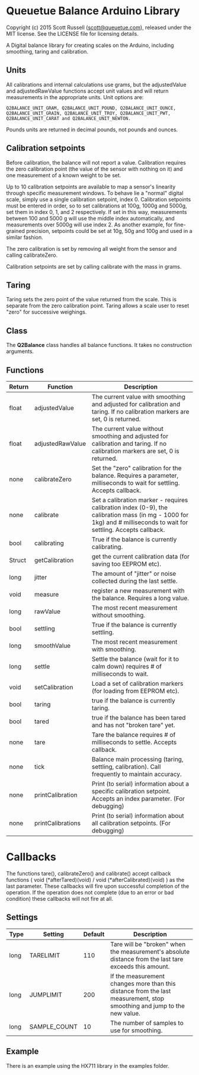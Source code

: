 # Queuetue Balance Arduino Library

Copyright (c) 2015 Scott Russell (scott@queuetue.com), released under the MIT license.
See the LICENSE file for licensing details.

A Digital balance library for creating scales on the Arduino, including smoothing, taring and calibration.

## Units

All calibrations and internal calculations use grams, but the adjustedValue and adjustedRawValue functions accept unit values and will return measurements in the appropriate units.  Unit options are:

```
Q2BALANCE_UNIT_GRAM, Q2BALANCE_UNIT_POUND, Q2BALANCE_UNIT_OUNCE, Q2BALANCE_UNIT_GRAIN, Q2BALANCE_UNIT_TROY, Q2BALANCE_UNIT_PWT, Q2BALANCE_UNIT_CARAT and Q2BALANCE_UNIT_NEWTON.
```

Pounds units are returned in decimal pounds, not pounds and ounces.

## Calibration setpoints

Before calibration, the balance will not report a value.  Calibration requires the zero calibration point (the value of the sensor with nothing on it) and one measurement of a known weight to be set.

Up to 10 calibration setpoints are available to map a sensor's linearity through specific measurement windows.  To behave lie a "normal" digital scale, simply use a single calibration setpoint, index 0. Calibration setpoints must be entered in order, so to set calibrations at 100g, 1000g and 5000g, set them in index 0, 1, and 2 respectively.  If set in this way, measurements between 100 and 5000 g will use the middle index automatically, and measurements over 5000g will use index 2.  As another example, for fine-grained precision, setpoints could be set at 10g, 50g and 100g and used in a similar fashion.

The zero calibration is set by removing all weight from the sensor and calling calibrateZero.

Calibration setpoints are set by calling calibrate with the mass in grams.

## Taring

Taring sets the zero point of the value returned from the scale.  This is separate from the zero calibration point.  Taring allows a scale user to reset "zero" for successive weighings.

## Class
The **Q2Balance** class handles all balance functions.  It takes no construction arguments.

## Functions

Return | Function  | Description
------------- | ------------- | -------------
float | adjustedValue | The current value with smoothing and adjusted for calibration and taring.  If no calibration markers are set, 0 is returned.
float | adjustedRawValue | The current value without smoothing and adjusted for calibration and taring.  If no calibration markers are set, 0 is returned.
none | calibrateZero | Set the "zero" calibration for the balance.  Requires a parameter, milliseconds to wait for settling. Accepts callback.
none | calibrate | Set a calibration marker - requires  calibration index (0-9), the calibration mass (in mg - 1000 for 1kg) and # milliseconds to wait for settling. Accepts callback.
bool | calibrating | True if the balance is currently calibrating.
Struct| getCalibration | get the current calibration data (for saving too EEPROM etc).
long | jitter | The amount of "jitter" or noise collected during the last settle.
void | measure | register a new measurement with the balance. Requires a long value.
long | rawValue | The most recent measurement without smoothing.
bool | settling | True if the balance is currently settling.
long | smoothValue | The most recent measurement with smoothing.
long | settle | Settle the balance (wait for it to calm down) requires # of milliseconds to wait.
void | setCalibration | Load a set of calibration markers (for loading from EEPROM etc).
bool | taring | true if the balance is currently taring.
bool | tared | true if the balance has been tared and has not "broken tare" yet.
none | tare | Tare the balance requires # of milliseconds to settle.  Accepts callback.
none | tick | Balance main processing (taring, settling, calibration).  Call frequently to maintain accuracy.
none | printCalibration | Print (to serial) information about a specific calibration setpoint.  Accepts an index parameter. (For debugging)
none | printCalibrations | Print (to serial) information about all calibration setpoints. (For debugging)

# Callbacks

The functions tare(), calibrateZero() and calibrate() accept callback functions ( void (\*afterTared)(void) / void (\*afterCalibrated)(void) ) as the last parameter.  These callbacks will fire upon successful completion of the operation.  If the operation does not complete (due to an error or bad condition) these callbacks will not fire at all.

## Settings

Type | Setting  | Default |Description
------------- |------------- | ------------- | -------------
long | TARELIMIT | 110 | Tare will be "broken" when the measurement's absolute distance from the last tare exceeds this amount.
long | JUMPLIMIT | 200 | If the measurement changes more than this distance from the last measurement, stop smoothing and jump to the new value.
long | SAMPLE_COUNT | 10 | The number of samples to use for smoothing.

## Example

There is an example using the HX711 library in the examples folder.
